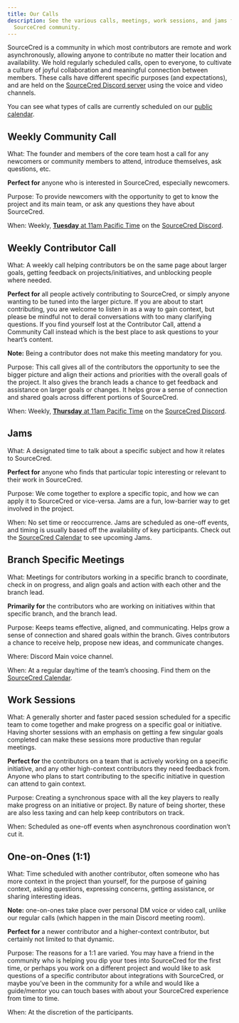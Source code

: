 ```yaml
---
title: Our Calls
description: See the various calls, meetings, work sessions, and jams for the
  SourceCred community.
---
```

SourceCred is a community in which most contributors are remote and work asynchronously, allowing anyone to contribute no matter their location and availability. We hold regularly scheduled calls, open to everyone, to cultivate a culture of joyful collaboration and meaningful connection between members. These calls have different specific purposes (and expectations), and are held on the [SourceCred Discord server](https://sourcecred.io/discord) using the voice and video channels.

You can see what types of calls are currently scheduled on our [public calendar](http://sourcecred.io/calendar).


## Weekly Community Call

What: The founder and members of the core team host a call for any newcomers or community members to attend, introduce themselves, ask questions, etc.

**Perfect for** anyone who is interested in SourceCred, especially newcomers.

Purpose: To provide newcomers with the opportunity to get to know the project and its main team, or ask any questions they have about SourceCred.

When: Weekly, [**Tuesday** at 11am Pacific Time](https://sourcecred.io/calendar) on the [SourceCred Discord](https://sourcecred.io/discord).


## Weekly Contributor Call

What: A weekly call helping contributors be on the same page about larger goals, getting feedback on projects/initiatives, and unblocking people where needed.

**Perfect for** all people actively contributing to SourceCred, or simply anyone wanting to be tuned into the larger picture. If you are about to start contributing, you are welcome to listen in as a way to gain context, but please be mindful not to derail conversations with too many clarifying questions. If you find yourself lost at the Contributor Call, attend a Community Call instead which is the best place to ask questions to your heart’s content. 

**Note:** Being a contributor does not make this meeting mandatory for you.

Purpose: This call gives all of the contributors the opportunity to see the bigger picture and align their actions and priorities with the overall goals of the project. It also gives the branch leads a chance to get feedback and assistance on larger goals or changes. It helps grow a sense of connection and shared goals across different portions of SourceCred.

When: Weekly, [**Thursday** at 11am Pacific Time](https://sourcecred.io/calendar) on the [SourceCred Discord](https://sourcecred.io/discord).


## Jams

What: A designated time to talk about a specific subject and how it relates to SourceCred.

**Perfect for** anyone who finds that particular topic interesting or relevant to their work in SourceCred.

Purpose: We come together to explore a specific topic, and how we can apply it to SourceCred or vice-versa. Jams are a fun, low-barrier way to get involved in the project.

When: No set time or reoccurrence. Jams are scheduled as one-off events, and timing is usually based off the availability of key participants. Check out the [SourceCred Calendar](https://sourcecred.io/calendar) to see upcoming Jams.


## Branch Specific Meetings

What: Meetings for contributors working in a specific branch to coordinate, check in on progress, and align goals and action with each other and the branch lead.

**Primarily for** the contributors who are working on initiatives within that specific branch, and the branch lead.

Purpose: Keeps teams effective, aligned, and communicating. Helps grow a sense of connection and shared goals within the branch. Gives contributors a chance to receive help, propose new ideas, and communicate changes.

Where: Discord Main voice channel.

When: At a regular day/time of the team’s choosing. Find them on the [SourceCred Calendar](https://sourcecred.io/calendar).


## Work Sessions

What: A generally shorter and faster paced session scheduled for a specific team to come together and make progress on a specific goal or initiative. Having shorter sessions with an emphasis on getting a few singular goals completed can make these sessions more productive than regular meetings.

**Perfect for** the contributors on a team that is actively working on a specific initiative, and any other high-context contributors they need feedback from. Anyone who plans to start contributing to the specific initiative in question can attend to gain context.

Purpose: Creating a synchronous space with all the key players to really make progress on an initiative or project. By nature of being shorter, these are also less taxing and can help keep contributors on track.

When: Scheduled as one-off events when asynchronous coordination won’t cut it.


## One-on-Ones (1:1)

What: Time scheduled with another contributor, often someone who has more context in the project than yourself, for the purpose of gaining context, asking questions, expressing concerns, getting assistance, or sharing interesting ideas.

**Note:** one-on-ones take place over personal DM voice or video call, unlike our regular calls (which happen in the main Discord meeting room).

**Perfect for** a newer contributor and a higher-context contributor, but certainly not limited to that dynamic.

Purpose: The reasons for a 1:1 are varied. You may have a friend in the community who is helping you dip your toes into SourceCred for the first time, or perhaps you work on a different project and would like to ask questions of a specific contributor about integrations with SourceCred, or maybe you’ve been in the community for a while and would like a guide/mentor you can touch bases with about your SourceCred experience from time to time.

When: At the discretion of the participants.